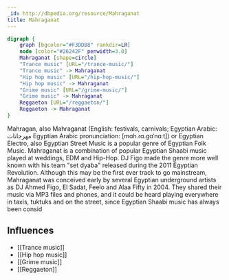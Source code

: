 ```yaml
---
_id: http://dbpedia.org/resource/Mahraganat
title: Mahraganat
---
```


```dot
digraph {
	graph [bgcolor="#F3DDB8" rankdir=LR]
	node [color="#26242F" penwidth=3.0]
	Mahraganat [shape=circle]
	"Trance music" [URL="/trance-music/"]
	"Trance music" -> Mahraganat
	"Hip hop music" [URL="/hip-hop-music/"]
	"Hip hop music" -> Mahraganat
	"Grime music" [URL="/grime-music/"]
	"Grime music" -> Mahraganat
	Reggaeton [URL="/reggaeton/"]
	Reggaeton -> Mahraganat
}
```

Mahragan, also Mahraganat (English: festivals, carnivals; Egyptian Arabic: مهرجانات Egyptian Arabic pronunciation: [mɑh.ɾɑ.ɡɑˈnɑːt]) or Egyptian Electro, also Egyptian Street Music is a popular genre of Egyptian Folk Music. Mahraganat is a combination of popular Egyptian Shaabi music played at weddings, EDM and Hip-Hop. DJ Figo made the genre more well known with his team "set dyaba" released during the 2011 Egyptian Revolution. Although this may be the first ever track to go mainstream, Mahraganat was conceived early by several Egyptian underground artists as DJ Ahmed Figo, El Sadat, Feelo and Alaa Fifty in 2004. They shared their music via MP3 files and phones, and it could be heard playing everywhere in taxis, tuktuks and on the street, since Egyptian Shaabi music has always been consid

## Influences
- [[Trance music]]
- [[Hip hop music]]
- [[Grime music]]
- [[Reggaeton]]
